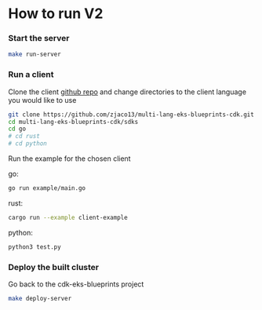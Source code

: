 # How to run V2

### Start the server
```bash
make run-server
```

### Run a client
Clone the client [github repo](https://github.com/zjaco13/multi-lang-eks-blueprints-cdk) and change directories to the client language you would like to use
```bash
git clone https://github.com/zjaco13/multi-lang-eks-blueprints-cdk.git
cd multi-lang-eks-blueprints-cdk/sdks
cd go
# cd rust
# cd python
```

Run the example for the chosen client

go:
```bash
go run example/main.go
```

rust:
```bash
cargo run --example client-example
```

python:
```bash
python3 test.py
```

### Deploy the built cluster
Go back to the cdk-eks-blueprints project

```bash
make deploy-server
```
